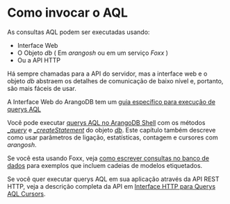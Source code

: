 # Como invocar o AQL
As consultas AQL podem ser executadas usando:

* Interface Web
* O Objeto _db_ ( Em _arangosh_ ou em um serviço _Foxx_ )
* Ou a API HTTP

Há sempre chamadas para a API do servidor, mas a interface web e o objeto _db_ abstraem os detalhes de comunicação de baixo nível e, portanto, são mais fáceis de usar.

A Interface Web do ArangoDB tem um [guia específico para execução de querys AQL](https://docs.arangodb.com/3.1/AQL/Invocation/WithWebInterface.html)

Você pode executar [querys AQL no ArangoDB Shell](https://docs.arangodb.com/3.1/AQL/Invocation/WithArangosh.html) com os métodos [__query_](https://docs.arangodb.com/3.1/AQL/Invocation/WithArangosh.html#with-dbquery) e [__createStatement_](https://docs.arangodb.com/3.1/AQL/Invocation/WithArangosh.html#with-createstatement-arangostatement) do objeto [_db_](https://docs.arangodb.com/3.1/Manual/Appendix/References/DBObject.html). Este capítulo também descreve como usar parâmetros de ligação, estatísticas, contagem e cursores com _arangosh_.

Se você esta usando Foxx, veja [como escrever consultas no banco de dados](https://docs.arangodb.com/3.1/Manual/Foxx/GettingStarted.html#writing-database-queries) para exemplos que incluem cadeias de modelos etiquetados.

Se você quer executar querys AQL em sua aplicação através da API REST HTTP, veja a descrição completa da API em [Interface HTTP para Querys AQL Cursors](https://docs.arangodb.com/3.1/HTTP/AqlQueryCursor/index.html).
